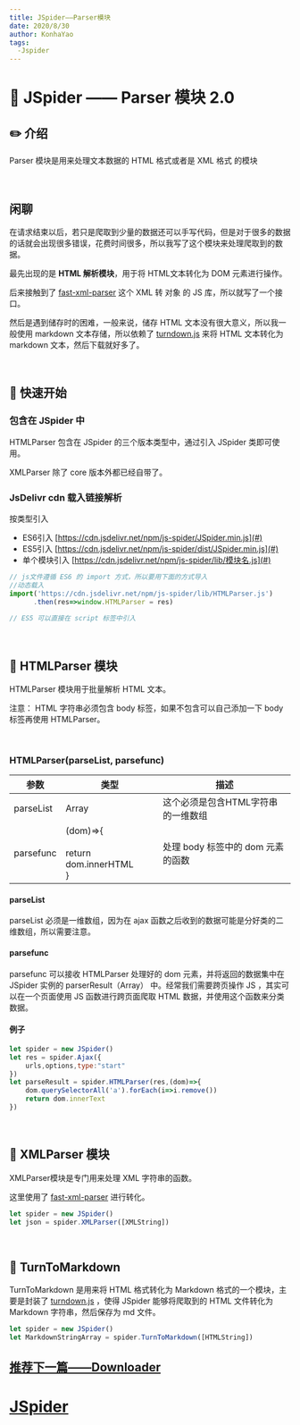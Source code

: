 ```yaml
---
title: JSpider——Parser模块
date: 2020/8/30
author: KonhaYao
tags:
  -Jspider
---
```


# :book: JSpider —— Parser 模块 2.0

## :pencil2: 介绍

Parser 模块是用来处理文本数据的 HTML 格式或者是 XML 格式 的模块

<br>

## 闲聊
在请求结束以后，若只是爬取到少量的数据还可以手写代码，但是对于很多的数据的话就会出现很多错误，花费时间很多，所以我写了这个模块来处理爬取到的数据。

最先出现的是 **HTML 解析模块**，用于将 HTML文本转化为 DOM 元素进行操作。

后来接触到了 [fast-xml-parser](https://github.com/NaturalIntelligence/fast-xml-parser) 这个 XML 转 对象 的 JS 库，所以就写了一个接口。

然后是遇到储存时的困难，一般来说，储存 HTML 文本没有很大意义，所以我一般使用 markdown 文本存储，所以依赖了 [turndown.js](https://github.com/domchristie/turndown/) 来将 HTML 文本转化为 markdown 文本，然后下载就好多了。


<br>

## :hammer: 快速开始

###  包含在 JSpider 中

HTMLParser 包含在 JSpider 的三个版本类型中，通过引入 JSpider 类即可使用。

XMLParser 除了 core 版本外都已经自带了。

### JsDelivr cdn 载入链接解析

按类型引入 
- ES6引入 [https://cdn.jsdelivr.net/npm/js-spider/JSpider.min.js](#)
- ES5引入 [https://cdn.jsdelivr.net/npm/js-spider/dist/JSpider.min.js](#)
- 单个模块引入 [https://cdn.jsdelivr.net/npm/js-spider/lib/模块名.js](#)
```js
// js文件遵循 ES6 的 import 方式，所以要用下面的方式导入
//动态载入
import('https://cdn.jsdelivr.net/npm/js-spider/lib/HTMLParser.js')
      .then(res=>window.HTMLParser = res)
      
// ES5 可以直接在 script 标签中引入
```

<br>

## :candy: HTMLParser 模块

HTMLParser 模块用于批量解析 HTML 文本。

注意： HTML 字符串必须包含 body 标签，如果不包含可以自己添加一下 body 标签再使用 HTMLParser。

<br>

### HTMLParser(parseList, parsefunc)

| 参数      | 类型                                            | 描述                               |
| --------- | ----------------------------------------------- | ---------------------------------- |
| parseList | Array                                           | 这个必须是包含HTML字符串的一维数组 |
| parsefunc | (dom)=>{<br /><br />return dom.innerHTML<br />} | 处理 body 标签中的 dom 元素的函数  |

#### parseList

parseList 必须是一维数组，因为在 ajax 函数之后收到的数据可能是分好类的二维数组，所以需要注意。

#### parsefunc

parsefunc 可以接收 HTMLParser 处理好的 dom 元素，并将返回的数据集中在 JSpider 实例的 parserResult（Array） 中。经常我们需要跨页操作 JS ，其实可以在一个页面使用 JS 函数进行跨页面爬取 HTML 数据，并使用这个函数来分类数据。

#### 例子

```js
let spider = new JSpider()
let res = spider.Ajax({
    urls,options,type:"start"
})
let parseResult = spider.HTMLParser(res,(dom)=>{
    dom.querySelectorAll('a').forEach(i=>i.remove())
    return dom.innerText
})

```

<br>

## :candy: XMLParser 模块

XMLParser模块是专门用来处理 XML 字符串的函数。

这里使用了 [fast-xml-parser](https://github.com/NaturalIntelligence/fast-xml-parser) 进行转化。

```js
let spider = new JSpider()
let json = spider.XMLParser([XMLString])

```

<br>

## :candy: TurnToMarkdown
TurnToMarkdown 是用来将 HTML 格式转化为 Markdown 格式的一个模块，主要是封装了 [turndown.js](https://github.com/domchristie/turndown/) ，使得 JSpider 能够将爬取到的 HTML 文件转化为 Markdown 字符串，然后保存为 md 文件。

```js
let spider = new JSpider()
let MarkdownStringArray = spider.TurnToMarkdown([HTMLString])
```

## [推荐下一篇——Downloader](./Downloader.md)

#  [JSpider](../JSpider.md)

